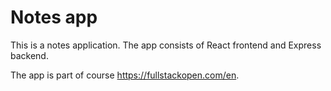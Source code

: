 # Notes app
This is a notes application. The app consists of React frontend and Express backend.

The app is part of course https://fullstackopen.com/en.
